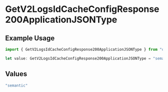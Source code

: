 # GetV2LogsIdCacheConfigResponse200ApplicationJSONType

## Example Usage

```typescript
import { GetV2LogsIdCacheConfigResponse200ApplicationJSONType } from "orq-poc-typescript-multi-env-version/models/operations";

let value: GetV2LogsIdCacheConfigResponse200ApplicationJSONType = "semantic";
```

## Values

```typescript
"semantic"
```